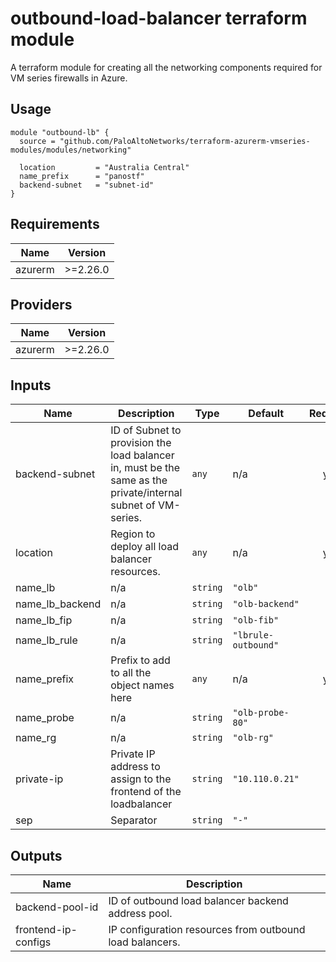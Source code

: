 outbound-load-balancer terraform module
===========

A terraform module for creating all the networking components required for VM series firewalls in Azure.

Usage
-----

```hcl
module "outbound-lb" {
  source = "github.com/PaloAltoNetworks/terraform-azurerm-vmseries-modules/modules/networking"

  location         = "Australia Central"
  name_prefix      = "panostf"
  backend-subnet   = "subnet-id"
}
```

## Requirements

| Name | Version |
|------|---------|
| azurerm | >=2.26.0 |

## Providers

| Name | Version |
|------|---------|
| azurerm | >=2.26.0 |

## Inputs

| Name | Description | Type | Default | Required |
|------|-------------|------|---------|:--------:|
| backend-subnet | ID of Subnet to provision the load balancer in, must be the same as the private/internal subnet of VM-series. | `any` | n/a | yes |
| location | Region to deploy all load balancer resources. | `any` | n/a | yes |
| name\_lb | n/a | `string` | `"olb"` | no |
| name\_lb\_backend | n/a | `string` | `"olb-backend"` | no |
| name\_lb\_fip | n/a | `string` | `"olb-fib"` | no |
| name\_lb\_rule | n/a | `string` | `"lbrule-outbound"` | no |
| name\_prefix | Prefix to add to all the object names here | `any` | n/a | yes |
| name\_probe | n/a | `string` | `"olb-probe-80"` | no |
| name\_rg | n/a | `string` | `"olb-rg"` | no |
| private-ip | Private IP address to assign to the frontend of the loadbalancer | `string` | `"10.110.0.21"` | no |
| sep | Separator | `string` | `"-"` | no |

## Outputs

| Name | Description |
|------|-------------|
| backend-pool-id | ID of outbound load balancer backend address pool. |
| frontend-ip-configs | IP configuration resources from outbound load balancers. |

